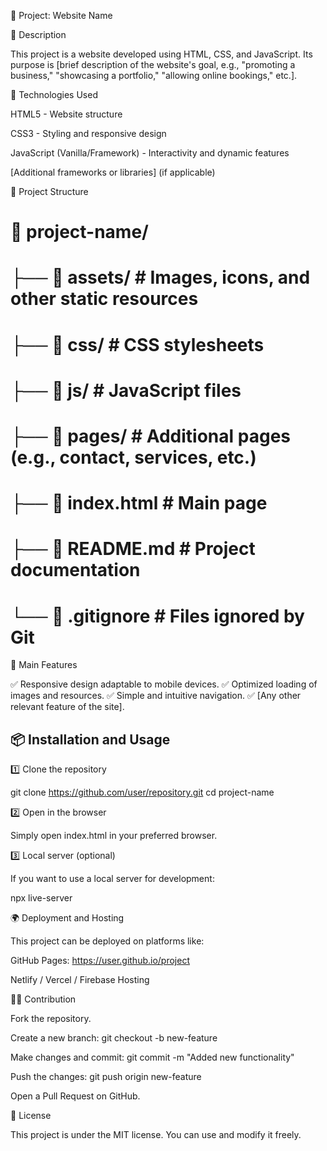 📌 Project: Website Name

📖 Description

This project is a website developed using HTML, CSS, and JavaScript. Its purpose is [brief description of the website's goal, e.g., "promoting a business," "showcasing a portfolio," "allowing online bookings," etc.].

🚀 Technologies Used

HTML5 - Website structure

CSS3 - Styling and responsive design

JavaScript (Vanilla/Framework) - Interactivity and dynamic features

[Additional frameworks or libraries] (if applicable)

📂 Project Structure

# 📁 project-name/
# ├── 📁 assets/         # Images, icons, and other static resources
# ├── 📁 css/            # CSS stylesheets
# ├── 📁 js/             # JavaScript files
# ├── 📁 pages/          # Additional pages (e.g., contact, services, etc.)
# ├── 📄 index.html      # Main page
# ├── 📄 README.md       # Project documentation
# └── 📄 .gitignore      # Files ignored by Git

🎨 Main Features

✅ Responsive design adaptable to mobile devices.
✅ Optimized loading of images and resources.
✅ Simple and intuitive navigation.
✅ [Any other relevant feature of the site].

## 📦 Installation and Usage

1️⃣ Clone the repository

git clone https://github.com/user/repository.git
cd project-name

2️⃣ Open in the browser

Simply open index.html in your preferred browser.

3️⃣ Local server (optional)

If you want to use a local server for development:

npx live-server

🌍 Deployment and Hosting

This project can be deployed on platforms like:

GitHub Pages: https://user.github.io/project

Netlify / Vercel / Firebase Hosting

👨‍💻 Contribution

Fork the repository.

Create a new branch: git checkout -b new-feature

Make changes and commit: git commit -m "Added new functionality"

Push the changes: git push origin new-feature

Open a Pull Request on GitHub.

📄 License

This project is under the MIT license. You can use and modify it freely.
